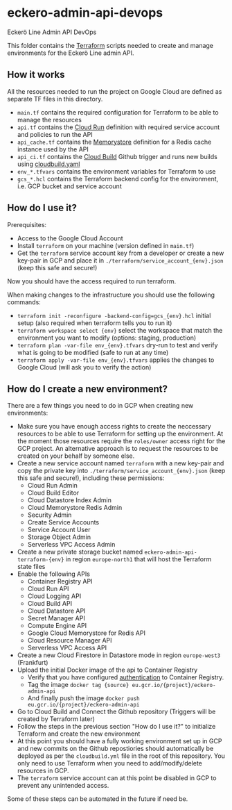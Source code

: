 # eckero-admin-api-devops

Eckerö Line Admin API DevOps

This folder contains the [Terraform](https://www.terraform.io/) scripts needed to create and manage environments for the Eckerö Line admin API.

## How it works

All the resources needed to run the project on Google Cloud are defined as separate TF files in this directory.

- `main.tf`      contains the required configuration for Terraform to be able to manage the resources
- `api.tf`       contains the [Cloud Run](https://cloud.google.com/run) definition with required service account and policies to run the API
- `api_cache.tf` contains the [Memorystore](https://cloud.google.com/memorystore) definition for a Redis cache instance used by the API
- `api_ci.tf`    contains the [Cloud Build](https://cloud.google.com/cloud-build) Github trigger and runs new builds using [cloudbuild.yaml](../cloudbuild.yaml)
- `env_*.tfvars` contains the environment variables for Terraform to use
- `gcs_*.hcl`    contains the Terraform backend config for the environment, i.e. GCP bucket and service account

## How do I use it?

Prerequisites:

- Access to the Google Cloud Account
- Install `terraform` on your machine (version defined in `main.tf`)
- Get the `terraform` service account key from a developer or create a new key-pair in GCP and place it in `./terraform/service_account_{env}.json` (keep this safe and secure!)

Now you should have the access required to run terraform.

When making changes to the infrastructure you should use the following commands:

- `terraform init -reconfigure -backend-config=gcs_{env}.hcl` initial setup (also required when terraform tells you to run it)
- `terraform workspace select {env}`                          select the workspace that match the environment you want to modify (options: staging, production)
- `terraform plan -var-file env_{env}.tfvars`                 dry-run to test and verify what is going to be modified (safe to run at any time)
- `terraform apply -var-file env_{env}.tfvars`                applies the changes to Google Cloud (will ask you to verify the action)

## How do I create a new environment?

There are a few things you need to do in GCP when creating new environments:

- Make sure you have enough access rights to create the neccessary resources to be able to use Terraform for setting up the environment. At the moment those resources require the `roles/owner` access right for the GCP project. An alternative approach is to request the resources to be created on your behalf by someone else.
- Create a new service account named `terraform` with a new key-pair and copy the private key into `./terraform/service_account_{env}.json` (keep this safe and secure!), including these permissions:
  - Cloud Run Admin
  - Cloud Build Editor
  - Cloud Datastore Index Admin
  - Cloud Memorystore Redis Admin
  - Security Admin
  - Create Service Accounts
  - Service Account User
  - Storage Object Admin
  - Serverless VPC Access Admin
- Create a new private storage bucket named `eckero-admin-api-terraform-{env}` in region `europe-north1` that will host the Terraform state files
- Enable the following APIs
  - Container Registry API
  - Cloud Run API
  - Cloud Logging API
  - Cloud Build API
  - Cloud Datastore API
  - Secret Manager API
  - Compute Engine API
  - Google Cloud Memorystore for Redis API
  - Cloud Resource Manager API
  - Serverless VPC Access API
- Create a new Cloud Firestore in Datastore mode in region `europe-west3` (Frankfurt)
- Upload the initial Docker image of the api to Container Registry
  - Verify that you have configured [authentication](https://cloud.google.com/container-registry/docs/advanced-authentication) to Container Registry.
  - Tag the image `docker tag {source} eu.gcr.io/{project}/eckero-admin-api`
  - And finally push the image `docker push eu.gcr.io/{project}/eckero-admin-api`
- Go to Cloud Build and Connect the Github repository (Triggers will be created by Terraform later)
- Follow the steps in the previous section "How do I use it?" to initialize Terraform and create the new environment
- At this point you should have a fully working environment set up in GCP and new commits on the Github repostiories should automatically be deployed as per the `cloudbuild.yml` file in the root of this repository. You only need to use Terraform when you need to add/modify/delete resources in GCP.
- The `terraform` service account can at this point be disabled in GCP to prevent any unintended access.

Some of these steps can be automated in the future if need be.
